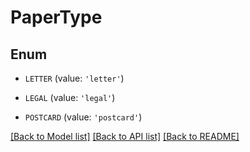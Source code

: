 # PaperType


## Enum

* `LETTER` (value: `'letter'`)

* `LEGAL` (value: `'legal'`)

* `POSTCARD` (value: `'postcard'`)

[[Back to Model list]](../README.md#documentation-for-models) [[Back to API list]](../README.md#documentation-for-api-endpoints) [[Back to README]](../README.md)


